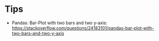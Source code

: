 # Tips

* Pandas: Bar-Plot with two bars and two y-axis: https://stackoverflow.com/questions/24183101/pandas-bar-plot-with-two-bars-and-two-y-axis
